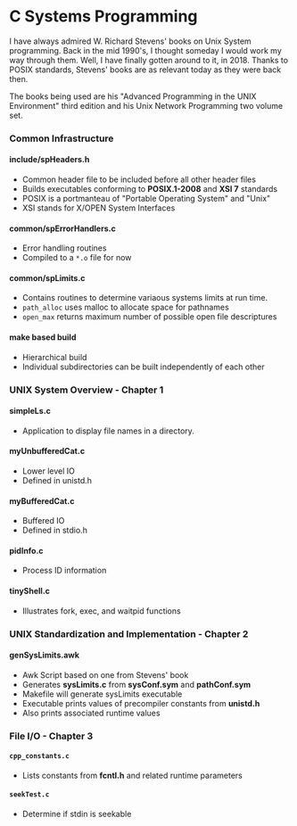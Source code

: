 # C Systems Programming
I have always admired W. Richard Stevens' books on Unix System
programming.  Back in the mid 1990's, I thought someday I would
work my way through them.  Well, I have finally gotten around to
it, in 2018.  Thanks to POSIX standards, Stevens' books are as
relevant today as they were back then.

The books being used are his
"Advanced Programming in the UNIX Environment" third edition and his
Unix Network Programming two volume set.

### Common Infrastructure
#### include/spHeaders.h
* Common header file to be included before all other header files
* Builds executables conforming to __POSIX.1-2008__ and __XSI 7__ standards
* POSIX is a portmanteau of "Portable Operating System" and "Unix"
* XSI stands for X/OPEN System Interfaces
#### common/spErrorHandlers.c
* Error handling routines
* Compiled to a `*.o` file for now
#### common/spLimits.c
* Contains routines to determine variaous systems limits at run time.
* `path_alloc` uses malloc to allocate space for pathnames
* `open_max` returns maximum number of possible open file descriptures
#### make based build
* Hierarchical build
* Individual subdirectories can be built independently of each other

### UNIX System Overview - Chapter 1
#### simpleLs.c
* Application to display file names in a directory.
#### myUnbufferedCat.c
* Lower level IO
* Defined in unistd.h
#### myBufferedCat.c
* Buffered IO
* Defined in stdio.h
#### pidInfo.c
* Process ID information
#### tinyShell.c
* Illustrates fork, exec, and waitpid functions

### UNIX Standardization and Implementation - Chapter 2
#### genSysLimits.awk
* Awk Script based on one from Stevens' book
* Generates __sysLimits.c__ from __sysConf.sym__ and __pathConf.sym__
* Makefile will generate sysLimits executable
* Executable prints values of precompiler constants from __unistd.h__
* Also prints associated runtime values

### File I/O - Chapter 3
#### `cpp_constants.c`
* Lists constants from __fcntl.h__ and related runtime parameters
#### `seekTest.c`
* Determine if stdin is seekable
